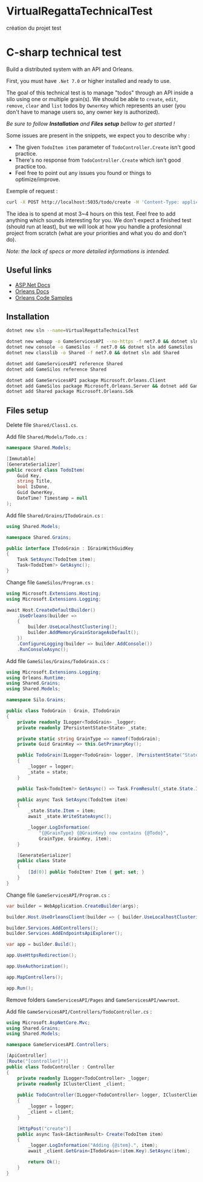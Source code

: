 # VirtualRegattaTechnicalTest
création du projet test 
# C-sharp technical test

Build a distributed system with an API and Orleans.

First, you must have `.Net 7.0` or higher installed and ready to use.

The goal of this technical test is to manage "todos" through an API inside a silo using one or multiple grain(s). We should be able to `create`, `edit`, `remove`, `clear` and `list` todos by `OwnerKey` which represents an user (you don't have to manage users so, any owner key is authorized).

_Be sure to follow __Installation__ and __Files setup__ bellow to get started !_

Some issues are present in the snippets, we expect you to describe why :

- The given `TodoItem item` parameter of `TodoController.Create` isn't good practice.
- There's no response from `TodoController.Create` which isn't good practice too.
- Feel free to point out any issues you found or things to optimize/improve.

Exemple of request :

```sh
curl -X POST http://localhost:5035/todo/create -H 'Content-Type: application/json' -d '{"Title": "Do the technical test","IsDone":false,"OwnerKey":"f8e3b1cb-45f6-442a-ab12-f66bd61a9df8"}'
```

The idea is to spend at most 3~4 hours on this test. Feel free to add anything which sounds interesting for you. We don't expect a finished test (should run at least), but we will look at how you handle a profesionnal project from scratch (what are your priorities and what you do and don't do).

_Note: the lack of specs or more detailed informations is intended._

## Useful links

- [ASP.Net Docs](https://dotnet.microsoft.com/en-us/apps/aspnet)
- [Orleans Docs](https://learn.microsoft.com/en-us/dotnet/orleans/)
- [Orleans Code Samples](https://github.com/dotnet/samples/tree/main/orleans)

## Installation

```sh
dotnet new sln --name=VirtualRegattaTechnicalTest

dotnet new webapp -o GameServicesAPI --no-https -f net7.0 && dotnet sln add GameServicesAPI
dotnet new console -o GameSilos -f net7.0 && dotnet sln add GameSilos
dotnet new classlib -o Shared -f net7.0 && dotnet sln add Shared

dotnet add GameServicesAPI reference Shared
dotnet add GameSilos reference Shared

dotnet add GameServicesAPI package Microsoft.Orleans.Client
dotnet add GameSilos package Microsoft.Orleans.Server && dotnet add GameSilos package Microsoft.Extensions.Hosting && dotnet add GameSilos package Microsoft.Extensions.Logging
dotnet add Shared package Microsoft.Orleans.Sdk
```

## Files setup

Delete file `Shared/Class1.cs`.

Add file `Shared/Models/Todo.cs` :

```csharp
namespace Shared.Models;

[Immutable]
[GenerateSerializer]
public record class TodoItem(
    Guid Key,
    string Title,
    bool IsDone,
    Guid OwnerKey,
    DateTime? Timestamp = null
);
```

Add file `Shared/Grains/ITodoGrain.cs` :

```csharp
using Shared.Models;

namespace Shared.Grains;

public interface ITodoGrain : IGrainWithGuidKey
{
    Task SetAsync(TodoItem item);
    Task<TodoItem?> GetAsync();
}
```

Change file `GameSilos/Program.cs` :

```csharp
using Microsoft.Extensions.Hosting;
using Microsoft.Extensions.Logging;

await Host.CreateDefaultBuilder()
    .UseOrleans(builder =>
    {
        builder.UseLocalhostClustering();
        builder.AddMemoryGrainStorageAsDefault();
    })
    .ConfigureLogging(builder => builder.AddConsole())
    .RunConsoleAsync();
```

Add file `GameSilos/Grains/TodoGrain.cs` :

```csharp
using Microsoft.Extensions.Logging;
using Orleans.Runtime;
using Shared.Grains;
using Shared.Models;

namespace Silo.Grains;

public class TodoGrain : Grain, ITodoGrain
{
    private readonly ILogger<TodoGrain> _logger;
    private readonly IPersistentState<State> _state;

    private static string GrainType => nameof(TodoGrain);
    private Guid GrainKey => this.GetPrimaryKey();

    public TodoGrain(ILogger<TodoGrain> logger, [PersistentState("State")] IPersistentState<State> state)
    {
        _logger = logger;
        _state = state;
    }

    public Task<TodoItem?> GetAsync() => Task.FromResult(_state.State.Item);

    public async Task SetAsync(TodoItem item)
    {
        _state.State.Item = item;
        await _state.WriteStateAsync();

        _logger.LogInformation(
            "{@GrainType} {@GrainKey} now contains {@Todo}",
            GrainType, GrainKey, item);
    }

    [GenerateSerializer]
    public class State
    {
        [Id(0)] public TodoItem? Item { get; set; }
    }
}
```

Change file `GameServicesAPI/Program.cs` :

```csharp
var builder = WebApplication.CreateBuilder(args);

builder.Host.UseOrleansClient(builder => { builder.UseLocalhostClustering(); });

builder.Services.AddControllers();
builder.Services.AddEndpointsApiExplorer();

var app = builder.Build();

app.UseHttpsRedirection();

app.UseAuthorization();

app.MapControllers();

app.Run();
```

Remove folders `GameServicesAPI/Pages` and `GameServicesAPI/wwwroot`.

Add file `GameServicesAPI/Controllers/TodoController.cs` :

```csharp
using Microsoft.AspNetCore.Mvc;
using Shared.Grains;
using Shared.Models;

namespace GameServicesAPI.Controllers;

[ApiController]
[Route("[controller]")]
public class TodoController : Controller
{
    private readonly ILogger<TodoController> _logger;
    private readonly IClusterClient _client;
    
    public TodoController(ILogger<TodoController> logger, IClusterClient client)
    {
        _logger = logger;
        _client = client;
    }

    [HttpPost("create")]
    public async Task<IActionResult> Create(TodoItem item)
    {
        _logger.LogInformation("Adding {@item}.", item);
        await _client.GetGrain<ITodoGrain>(item.Key).SetAsync(item);

        return Ok();
    }
}
```
